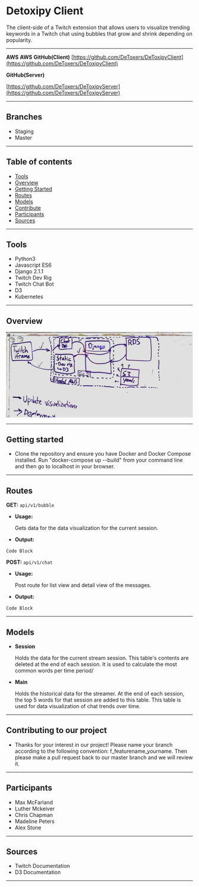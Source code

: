 # Detoxipy Client
The client-side of a Twitch extension that allows users to visualize trending keywords in a Twitch chat using bubbles that grow and shrink depending on popularity.
___

**AWS** []()
**AWS** []()
**GitHub(Client)** [https://github.com/DeToxers/DeToxipyClient](https://github.com/DeToxers/DeToxipyClient)

**GitHub(Server)**

[https://github.com/DeToxers/DeToxipyServer](https://github.com/DeToxers/DeToxipyServer) 
___
## Branches
* Staging
* Master 
___
## Table of contents
* [Tools](#tools)
* [Overview](#overview)
* [Getting Started](#start)
* [Routes](#routes)
* [Models](#models)
* [Contribute](#contrib)
* [Participants](#participants)
* [Sources](#sources)
___
<a id="tools"></a>
## Tools
- Python3
- Javascript ES6
- Django 2.1.1
- Twitch Dev Rig
- Twitch Chat Bot
- D3 
- Kubernetes

___
<a id="overview"></a>
## Overview
![Wireframe](/wireframe.jpeg)

___
## Getting started
<a id="start"></a>
- Clone the repository and ensure you have Docker and Docker Compose installed. Run "docker-compose up --build" from your command line and then go to localhost in your browser.
___

## Routes

<a id="routes"></a>

**GET:**  `api/v1/bubble`

- **Usage:**

    Gets data for the data visualization for the current session.

- **Output:**
```
Code Block
```

**POST:**  `api/v1/chat`

- **Usage:**

    Post route for list view and detail view of the messages. 

- **Output:**
```
Code Block
```
___
## Models
<a id="models"></a>

- **Session**

    Holds the data for the current stream session. This table's contents are deleted at the end of each session. It is used to calculate the most common words per time period/

- **Main**

    Holds the historical data for the streamer. At the end of each session, the top 5 words for that session are added to this table. This table is used for data visualization of chat trends over time.

___
<a id="contrib"></a>
## Contributing to our project
- Thanks for your interest in our project! Please name your branch according to the following convention: f_featurename_yourname. Then please make a pull request back to our master branch and we will review it.
___
<a id="participants"></a>
## Participants
- Max McFarland
- Luther Mckeiver
- Chris Chapman
- Madeline Peters
- Alex Stone
___
<a id="sources"></a>
## Sources
- Twitch Documentation
- D3 Documentation
___